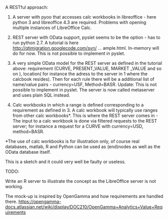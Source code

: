 A RESTful approach:

1. A server with pyoo that accesses calc workbooks in libreoffice - here python 3 and libreoffice 4.3 are required. Problems with opening multiple instances of LibreOffice Calc.

2. REST server with OData support, pyslet seems to be the option - has to run python 2.7. A tutorial is here http://qtimigration.googlecode.com/svn/ ... ample.html. In-memory will do for now. This is not possible to implement in pyslet.

3. A very simple OData model for the REST server as defined in the tutorial above: requirement (CURVE, PRESENT_VALUE, MARKET _VALUE and so on ), location( for instance the adress to the server in 1 where the calcbook resides). Then for each rule there will be a additional list of name/value pairs - currency=USF, Method=BASR. Update: This is not possible to implement in pyslet. The server is now called metaserver and uses plain SQL instead.

4. Calc workbooks in which a range is defined corresponding to a requirement as defined in 3. A calc workbook will typically use ranges from other calc workbooks*. This is where the REST server comes in - The input to a calc workbook is done via filtered requests to the REST server; for instance a request for a CURVE with currency=USD, method=BASR.

*The use of calc workbooks is for illustration only, of course real databases, matlab, R and Python can be used as (end)nodes as well as the OData database itself.

This is a sketch and it could very well be faulty or useless.

TODO:

Write an R server to illustrate the concept as the LibreOffice server is not working.

The mock-up is inspired by OpenGamma and how requirements are handled there. https://opengamma-docs.atlassian.net/wiki/display/DOC210/OpenGamma+Analytics+Value+Requirements
